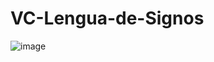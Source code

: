 # VC-Lengua-de-Signos
![image](https://user-images.githubusercontent.com/93148262/235363947-19bd3054-f537-4437-8aa0-c2c5fd22154f.png)
